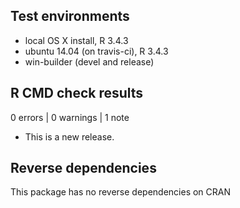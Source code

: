 ## Test environments
* local OS X install, R 3.4.3
* ubuntu 14.04 (on travis-ci), R 3.4.3
* win-builder (devel and release)

## R CMD check results
0 errors | 0 warnings | 1 note

* This is a new release.

## Reverse dependencies
This package has no reverse dependencies on CRAN
